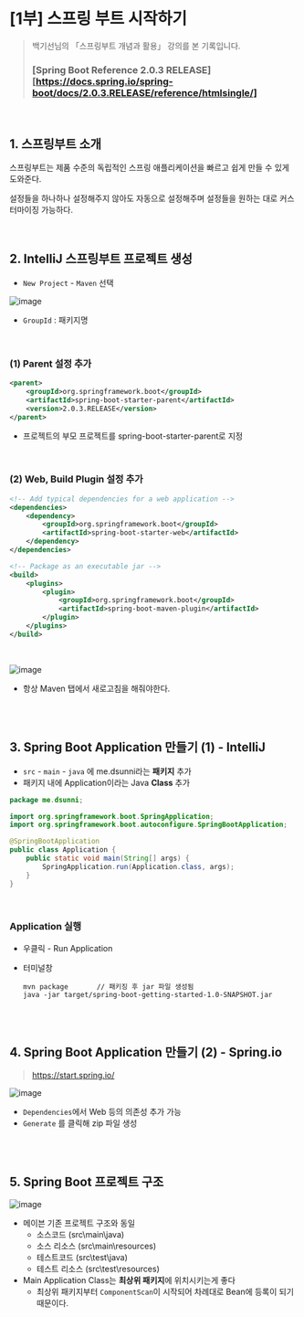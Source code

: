 # [1부] 스프링 부트 시작하기

> 백기선님의 「스프링부트 개념과 활용」 강의를 본 기록입니다.
>
> ### [Spring Boot Reference 2.0.3 RELEASE][https://docs.spring.io/spring-boot/docs/2.0.3.RELEASE/reference/htmlsingle/]

<br>

## 1. 스프링부트 소개

스프링부트는 제품 수준의 독립적인 스프링 애플리케이션을 빠르고 쉽게 만들 수 있게 도와준다.

설정들을 하나하나 설정해주지 않아도 자동으로 설정해주며 설정들을 원하는 대로 커스터마이징 가능하다.

<br>

## 2. IntelliJ 스프링부트 프로젝트 생성

- `New Project` - `Maven` 선택

![image](https://user-images.githubusercontent.com/65323733/88497620-e392a180-cffb-11ea-9395-97756c5fc36e.png)

- `GroupId` : 패키지명

<br>

### (1) Parent 설정 추가

```xml
<parent>
    <groupId>org.springframework.boot</groupId>
    <artifactId>spring-boot-starter-parent</artifactId>
    <version>2.0.3.RELEASE</version>
</parent>
```

- 프로젝트의 부모 프로젝트를 spring-boot-starter-parent로 지정

<br>

### (2) Web, Build Plugin 설정 추가

```xml
<!-- Add typical dependencies for a web application -->
<dependencies>
    <dependency>
        <groupId>org.springframework.boot</groupId>
        <artifactId>spring-boot-starter-web</artifactId>
    </dependency>
</dependencies>

<!-- Package as an executable jar -->
<build>
    <plugins>
        <plugin>
            <groupId>org.springframework.boot</groupId>
            <artifactId>spring-boot-maven-plugin</artifactId>
        </plugin>
    </plugins>
</build>
```

<br>

![image](https://user-images.githubusercontent.com/65323733/88501768-5a816780-d007-11ea-9a49-b5c60a38c4cc.png)

- 항상 Maven 탭에서 새로고침을 해줘야한다.

<br>

<br>

## 3. Spring Boot Application 만들기 (1) - IntelliJ

- `src` - `main` - `java` 에 me.dsunni라는 **패키지** 추가
- 패키지 내에 Application이라는 Java **Class** 추가

```java
package me.dsunni;

import org.springframework.boot.SpringApplication;
import org.springframework.boot.autoconfigure.SpringBootApplication;

@SpringBootApplication
public class Application {
    public static void main(String[] args) {
        SpringApplication.run(Application.class, args);
    }
}
```

<br>

### Application 실행

- 우클릭 - Run Application

- 터미널창

  ```
  mvn package		// 패키징 후 jar 파일 생성됨
  java -jar target/spring-boot-getting-started-1.0-SNAPSHOT.jar
  ```

<br>

<br>

## 4. Spring Boot Application 만들기 (2) - Spring.io 

> https://start.spring.io/

![image](https://user-images.githubusercontent.com/65323733/88502718-56a31480-d00a-11ea-948e-4100424437e3.png)

- `Dependencies`에서 Web 등의 의존성 추가 가능
- `Generate` 를 클릭해 zip 파일 생성

<br>

<br>

##  5. Spring Boot 프로젝트 구조

![image](https://user-images.githubusercontent.com/65323733/88503633-450f3c00-d00d-11ea-8a67-96a2881ccc00.png)

- 메이븐 기존 프로젝트 구조와 동일
  - 소스코드 (src\main\java) 
  - 소스 리소스 (src\main\resources) 
  - 테스트코드 (src\test\java) 
  - 테스트 리소스 (src\test\resources) 
- Main Application Class는  **최상위 패키지**에 위치시키는게 좋다
  - 최상위 패키지부터 `ComponentScan`이 시작되어 차례대로 Bean에 등록이 되기 때문이다.

